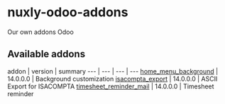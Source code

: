 # nuxly-odoo-addons
Our own addons Odoo

Available addons
----------------
addon | version | summary
--- | --- | --- | ---
[home_menu_background](home_menu_background/) | 14.0.0.0 | Background customization
[isacompta_export](isacompta_export/) | 14.0.0.0 | ASCII Export for ISACOMPTA
[timesheet_reminder_mail](timesheet_reminder_mail/) | 14.0.0.0 | Timesheet reminder
